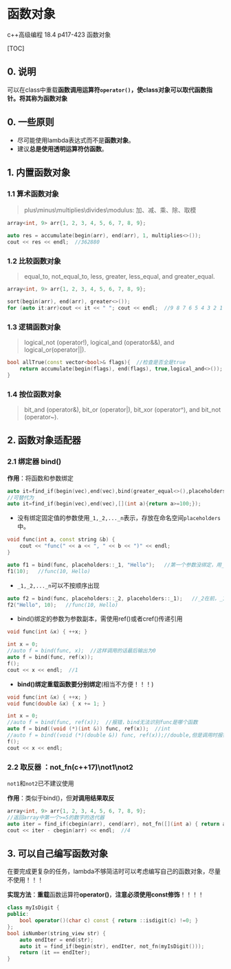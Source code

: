 # 函数对象

c++高级编程 18.4 p417-423 函数对象

\[TOC\]

## 0. 说明

可以在class中重载**函数调用运算符`operator()`，**使class对象可以取代函数指针。将其称为**函数对象**

## 0. 一些原则

* 尽可能使用lambda表达式而不是**函数对象**。
* 建议**总是使用透明运算符仿函数**。

## 1. 内置函数对象

### 1.1 算术函数对象

> plus\minus\multiplies\divides\modulus: 加、减、乘、除、取模

```cpp
array<int, 9> arr{1, 2, 3, 4, 5, 6, 7, 8, 9};

auto res = accumulate(begin(arr), end(arr), 1, multiplies<>());
cout << res << endl;  //362880
```

### 1.2 比较函数对象

> equal\_to, not\_equal\_to, less, greater, less\_equal, and greater\_equal.

```cpp
array<int, 9> arr{1, 2, 3, 4, 5, 6, 7, 8, 9};

sort(begin(arr), end(arr), greater<>());
for (auto it:arr)cout << it << " "; cout << endl;  //9 8 7 6 5 4 3 2 1
```

### 1.3 逻辑函数对象

> logical\_not \(operator!\), logical\_and \(operator&&\), and logical\_or\(operator\|\|\).

```cpp
bool allTrue(const vector<bool>& flags){  //检查是否全是true
    return accumulate(begin(flags), end(flags), true,logical_and<>());
}
```

### 1.4 按位函数对象

> bit\_and \(operator&\), bit\_or \(operator\|\), bit\_xor \(operator^\), and bit\_not \(operator~\).

## 2. 函数对象适配器

### 2.1 绑定器  bind\(\)

**作用**：将函数和参数绑定

```cpp
auto it=find_if(begin(vec),end(vec),bind(greater_equal<>(),placeholders::_1, 100));
//可替代为
auto it=find_if(begin(vec),end(vec),[](int a){return a>=100;});
```

* 没有绑定固定值的参数使用`_1,_2,..._n`表示，存放在命名空间`placeholders`中。

```cpp
void func(int a, const string &b) {
    cout << "func(" << a << ", " << b << ")" << endl;
}

auto f1 = bind(func, placeholders::_1, "Hello");   //第一个参数没绑定，用_1表示，第二个参数绑定了"hello"
f1(10);   //func(10, Hello)
```

* `_1,_2,..._n`可以不按顺序出现

```cpp
auto f2 = bind(func, placeholders::_2, placeholders::_1);   //_2在前，_1在后
f2("Hello", 10);   //func(10, Hello)
```

* bind\(\)绑定的参数为参数副本，需使用ref\(\)或者cref\(\)传递引用

```cpp
void func(int &x) { ++x; }

int x = 0;
//auto f = bind(func, x);  //这样调用的话最后输出为0
auto f = bind(func, ref(x));
f();
cout << x << endl;  //1
```

* **bind\(\)绑定重载函数要分别绑定**\(相当不方便！！！\)

```cpp
void func(int &x) { ++x; }
void func(double &x) { x += 1; }

int x = 0;
//auto f = bind(func, ref(x));  //报错，bind无法识别func是哪个函数
auto f = bind((void (*)(int &)) func, ref(x));  //int
//auto f = bind((void (*)(double &)) func, ref(x));//double,但是调用时报错，因为x是整形
f();
cout << x << endl;
```

### 2.2 取反器 ：not\_fn\(c++17\)\not1\not2

`not1`和`not2`已不建议使用

**作用**：类似于bind\(\)，但**对调用结果取反**

```cpp
array<int, 9> arr{1, 2, 3, 4, 5, 6, 7, 8, 9};
//返回array中第一个>=5的数字的迭代器
auto iter = find_if(cbegin(arr), cend(arr), not_fn([](int a) { return a < 5; }));
cout << iter - cbegin(arr) << endl;  //4
```

## 3. 可以自己编写函数对象

在要完成更复杂的任务，lambda不够简洁时可以考虑编写自己的函数对象，尽量不使用！！！

**实现方法**：**重载**函数运算符**operator\(\)**，**注意必须使用const修饰**！！！！

```cpp
class myIsDigit {
public:
    bool operator()(char c) const { return ::isdigit(c) !=0; }
};
bool isNumber(string_view str) {
    auto endIter = end(str);
    auto it = find_if(begin(str), endIter, not_fn(myIsDigit()));
    return (it == endIter);
}
```

